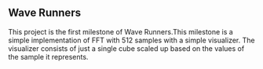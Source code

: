 ## Wave Runners
This project is the first milestone of Wave Runners.This milestone is a simple implementation of FFT with 512 samples with a simple visualizer. The visualizer consists of just a single cube scaled up based on the values of the sample it represents.